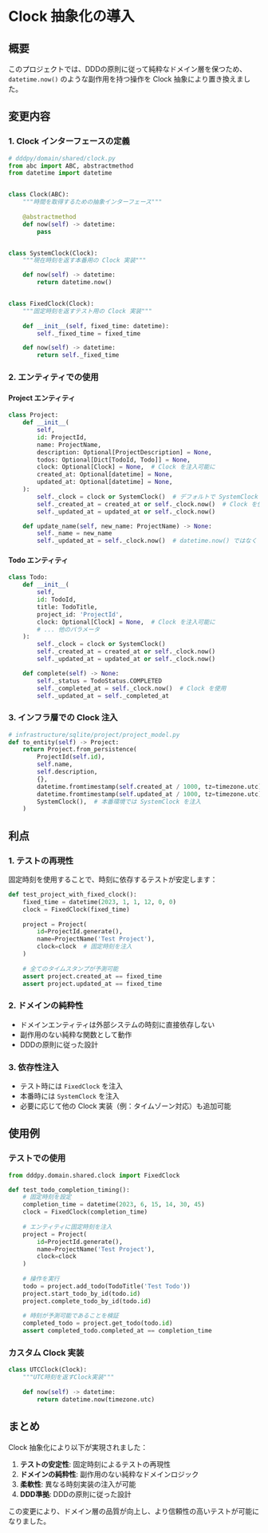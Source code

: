 # Clock 抽象化の導入

## 概要

このプロジェクトでは、DDDの原則に従って純粋なドメイン層を保つため、`datetime.now()` のような副作用を持つ操作を Clock 抽象により置き換えました。

## 変更内容

### 1. Clock インターフェースの定義

```python
# dddpy/domain/shared/clock.py
from abc import ABC, abstractmethod
from datetime import datetime


class Clock(ABC):
    """時間を取得するための抽象インターフェース"""
    
    @abstractmethod
    def now(self) -> datetime:
        pass


class SystemClock(Clock):
    """現在時刻を返す本番用の Clock 実装"""

    def now(self) -> datetime:
        return datetime.now()


class FixedClock(Clock):
    """固定時刻を返すテスト用の Clock 実装"""
    
    def __init__(self, fixed_time: datetime):
        self._fixed_time = fixed_time

    def now(self) -> datetime:
        return self._fixed_time
```

### 2. エンティティでの使用

#### Project エンティティ

```python
class Project:
    def __init__(
        self,
        id: ProjectId,
        name: ProjectName,
        description: Optional[ProjectDescription] = None,
        todos: Optional[Dict[TodoId, Todo]] = None,
        clock: Optional[Clock] = None,  # Clock を注入可能に
        created_at: Optional[datetime] = None,
        updated_at: Optional[datetime] = None,
    ):
        self._clock = clock or SystemClock()  # デフォルトで SystemClock
        self._created_at = created_at or self._clock.now()  # Clock を使用
        self._updated_at = updated_at or self._clock.now()

    def update_name(self, new_name: ProjectName) -> None:
        self._name = new_name
        self._updated_at = self._clock.now()  # datetime.now() ではなく Clock を使用
```

#### Todo エンティティ

```python
class Todo:
    def __init__(
        self,
        id: TodoId,
        title: TodoTitle,
        project_id: 'ProjectId',
        clock: Optional[Clock] = None,  # Clock を注入可能に
        # ... 他のパラメータ
    ):
        self._clock = clock or SystemClock()
        self._created_at = created_at or self._clock.now()
        self._updated_at = updated_at or self._clock.now()

    def complete(self) -> None:
        self._status = TodoStatus.COMPLETED
        self._completed_at = self._clock.now()  # Clock を使用
        self._updated_at = self._completed_at
```

### 3. インフラ層での Clock 注入

```python
# infrastructure/sqlite/project/project_model.py
def to_entity(self) -> Project:
    return Project.from_persistence(
        ProjectId(self.id),
        self.name,
        self.description,
        {},
        datetime.fromtimestamp(self.created_at / 1000, tz=timezone.utc),
        datetime.fromtimestamp(self.updated_at / 1000, tz=timezone.utc),
        SystemClock(),  # 本番環境では SystemClock を注入
    )
```

## 利点

### 1. テストの再現性

固定時刻を使用することで、時刻に依存するテストが安定します：

```python
def test_project_with_fixed_clock():
    fixed_time = datetime(2023, 1, 1, 12, 0, 0)
    clock = FixedClock(fixed_time)
    
    project = Project(
        id=ProjectId.generate(),
        name=ProjectName('Test Project'),
        clock=clock  # 固定時刻を注入
    )
    
    # 全てのタイムスタンプが予測可能
    assert project.created_at == fixed_time
    assert project.updated_at == fixed_time
```

### 2. ドメインの純粋性

- ドメインエンティティは外部システムの時刻に直接依存しない
- 副作用のない純粋な関数として動作
- DDDの原則に従った設計

### 3. 依存性注入

- テスト時には `FixedClock` を注入
- 本番時には `SystemClock` を注入
- 必要に応じて他の Clock 実装（例：タイムゾーン対応）も追加可能

## 使用例

### テストでの使用

```python
from dddpy.domain.shared.clock import FixedClock

def test_todo_completion_timing():
    # 固定時刻を設定
    completion_time = datetime(2023, 6, 15, 14, 30, 45)
    clock = FixedClock(completion_time)
    
    # エンティティに固定時刻を注入
    project = Project(
        id=ProjectId.generate(),
        name=ProjectName('Test Project'),
        clock=clock
    )
    
    # 操作を実行
    todo = project.add_todo(TodoTitle('Test Todo'))
    project.start_todo_by_id(todo.id)
    project.complete_todo_by_id(todo.id)
    
    # 時刻が予測可能であることを検証
    completed_todo = project.get_todo(todo.id)
    assert completed_todo.completed_at == completion_time
```

### カスタム Clock 実装

```python
class UTCClock(Clock):
    """UTC時刻を返すClock実装"""
    
    def now(self) -> datetime:
        return datetime.now(timezone.utc)
```

## まとめ

Clock 抽象化により以下が実現されました：

1. **テストの安定性**: 固定時刻によるテストの再現性
2. **ドメインの純粋性**: 副作用のない純粋なドメインロジック
3. **柔軟性**: 異なる時刻実装の注入が可能
4. **DDD準拠**: DDDの原則に従った設計

この変更により、ドメイン層の品質が向上し、より信頼性の高いテストが可能になりました。
